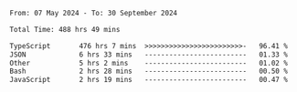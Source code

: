 
<!--START_SECTION:waka-->

```txt
From: 07 May 2024 - To: 30 September 2024

Total Time: 488 hrs 49 mins

TypeScript       476 hrs 7 mins  >>>>>>>>>>>>>>>>>>>>>>>>-   96.41 %
JSON             6 hrs 33 mins   -------------------------   01.33 %
Other            5 hrs 2 mins    -------------------------   01.02 %
Bash             2 hrs 28 mins   -------------------------   00.50 %
JavaScript       2 hrs 19 mins   -------------------------   00.47 %
```

<!--END_SECTION:waka-->

<!--

### Hi there 👋
**Iam-cesar/Iam-cesar** is a ✨ _special_ ✨ repository because its `README.md` (this file) appears on your GitHub profile.

Here are some ideas to get you started:

- 🔭 I’m currently working on ...
- 🌱 I’m currently learning ...
- 👯 I’m looking to collaborate on ...
- 🤔 I’m looking for help with ...
- 💬 Ask me about ...
- 📫 How to reach me: ...
- 😄 Pronouns: ...
- ⚡ Fun fact: ...
-->

